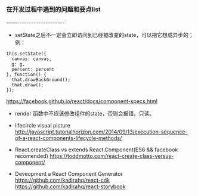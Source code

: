 ### 在开发过程中遇到的问题和要点list
——--------------------

- setState之后不一定会立即访问到已经被改变的state，可以把它想成异步的；
 例：
```
this.setState({
  canvas: canvas,
  g: g,
  percent: percent
}, function() {
  that.drawBackGround();
  that.draw();
});
```
 <https://facebook.github.io/react/docs/component-specs.html>

- render 函数中不应该修改组件的state，否则会报错。只读。

- lifecircle visual picture  <http://javascript.tutorialhorizon.com/2014/09/13/execution-sequence-of-a-react-components-lifecycle-methods/>

- React.createClass vs extends React.Component(ES6 && facebook recomended) <https://toddmotto.com/react-create-class-versus-component/>

- Deveopment a React Component Generator <https://github.com/kadirahq/react-cdk>  <https://github.com/kadirahq/react-storybook>
